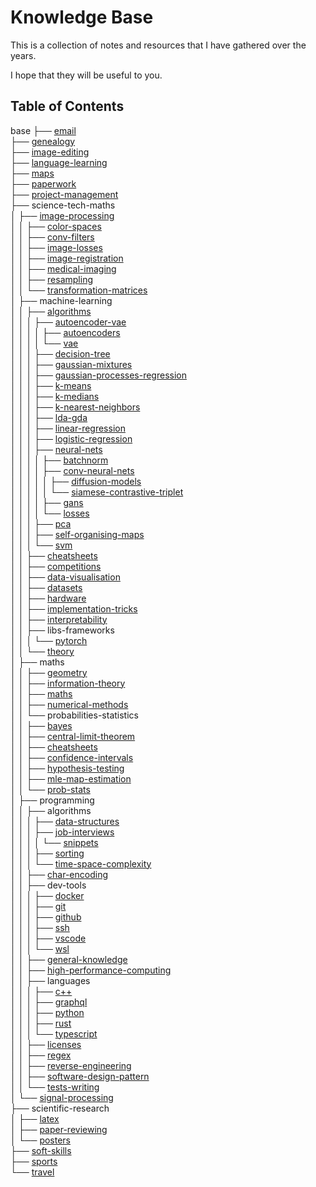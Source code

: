 # Knowledge Base

This is a collection of notes and resources that I have gathered over the years.

I hope that they will be useful to you.

## Table of Contents

base
├── [email](<base/email/email.md>)<br>
├── [genealogy](<base/genealogy/genealogy.md>)<br>
├── [image-editing](<base/image-editing/image-editing.md>)<br>
├── [language-learning](<base/language-learning>)<br>
├── [maps](<base/maps/maps.md>)<br>
├── [paperwork](<base/paperwork>)<br>
├── [project-management](<base/project-management>)<br>
├── science-tech-maths<br>
│   ├── [image-processing](<base/science-tech-maths/image-processing/terminology.md>)<br>
│   │   ├── [color-spaces](<base/science-tech-maths/image-processing/color-spaces/color-spaces.md>)<br>
│   │   ├── [conv-filters](<base/science-tech-maths/image-processing/conv-filters/conv-filters.md>)<br>
│   │   ├── [image-losses](<base/science-tech-maths/image-processing/image-losses/image-losses.md>)<br>
│   │   ├── [image-registration](<base/science-tech-maths/image-processing/image-registration/image-registration.md>)<br>
│   │   ├── [medical-imaging](<base/science-tech-maths/image-processing/medical-imaging/medical-imaging.md>)<br>
│   │   ├── [resampling](<base/science-tech-maths/image-processing/resampling/resampling.md>)<br>
│   │   └── [transformation-matrices](<base/science-tech-maths/image-processing/transformation-matrices/matrices.md>)<br>
│   ├── machine-learning<br>
│   │   ├── [algorithms](<base/science-tech-maths/machine-learning/algorithms/ml-algorithms.md>)<br>
│   │   │   ├── [autoencoder-vae](<base/science-tech-maths/machine-learning/algorithms/autoencoder-vae>)<br>
│   │   │   │   ├── [autoencoders](<base/science-tech-maths/machine-learning/algorithms/autoencoder-vae/autoencoders/autoencoders.md>)<br>
│   │   │   │   └── [vae](<base/science-tech-maths/machine-learning/algorithms/autoencoder-vae/vae/vae.md>)<br>
│   │   │   ├── [decision-tree](<base/science-tech-maths/machine-learning/algorithms/decision-tree/decision-trees.md>)<br>
│   │   │   ├── [gaussian-mixtures](<base/science-tech-maths/machine-learning/algorithms/gaussian-mixtures/gmm.md>)<br>
│   │   │   ├── [gaussian-processes-regression](<base/science-tech-maths/machine-learning/algorithms/gaussian-processes-regression/gaussian-process.md>)<br>
│   │   │   ├── [k-means](<base/science-tech-maths/machine-learning/algorithms/k-means/k-means.md>)<br>
│   │   │   ├── [k-medians](<base/science-tech-maths/machine-learning/algorithms/k-medians/k-medians.md>)<br>
│   │   │   ├── [k-nearest-neighbors](<base/science-tech-maths/machine-learning/algorithms/k-nearest-neighbors/knn.md>)<br>
│   │   │   ├── [lda-gda](<base/science-tech-maths/machine-learning/algorithms/lda-gda/lda-gda.md>)<br>
│   │   │   ├── [linear-regression](<base/science-tech-maths/machine-learning/algorithms/linear-regression>)<br>
│   │   │   ├── [logistic-regression](<base/science-tech-maths/machine-learning/algorithms/logistic-regression/logistic-regression.md>)<br>
│   │   │   ├── [neural-nets](<base/science-tech-maths/machine-learning/algorithms/neural-nets/neural-networks.md>)<br>
│   │   │   │   ├── [batchnorm](<base/science-tech-maths/machine-learning/algorithms/neural-nets/batchnorm/batchnorm.md>)<br>
│   │   │   │   ├── [conv-neural-nets](<base/science-tech-maths/machine-learning/algorithms/neural-nets/conv-neural-nets/cnn.md>)<br>
│   │   │   │   │   ├── [diffusion-models](<base/science-tech-maths/machine-learning/algorithms/neural-nets/conv-neural-nets/diffusion-models/diffusion-models.md>)<br>
│   │   │   │   │   └── [siamese-contrastive-triplet](<base/science-tech-maths/machine-learning/algorithms/neural-nets/conv-neural-nets/siamese-contrastive-triplet/contrastive-learning.md>)<br>
│   │   │   │   ├── [gans](<base/science-tech-maths/machine-learning/algorithms/neural-nets/gans/gan.md>)<br>
│   │   │   │   └── [losses](<base/science-tech-maths/machine-learning/algorithms/neural-nets/losses/losses.md>)<br>
│   │   │   ├── [pca](<base/science-tech-maths/machine-learning/algorithms/pca/pca.md>)<br>
│   │   │   ├── [self-organising-maps](<base/science-tech-maths/machine-learning/algorithms/self-organising-maps/self-organising-maps.md>)<br>
│   │   │   └── [svm](<base/science-tech-maths/machine-learning/algorithms/svm/svm.md>)<br>
│   │   ├── [cheatsheets](<base/science-tech-maths/machine-learning/cheatsheets>)<br>
│   │   ├── [competitions](<base/science-tech-maths/machine-learning/competitions/competitions.md>)<br>
│   │   ├── [data-visualisation](<base/science-tech-maths/machine-learning/data-visualisation/data-visualization.md>)<br>
│   │   ├── [datasets](<base/science-tech-maths/machine-learning/datasets/find-datasets.md>)<br>
│   │   ├── [hardware](<base/science-tech-maths/machine-learning/hardware/gpu-providers.md>)<br>
│   │   ├── [implementation-tricks](<base/science-tech-maths/machine-learning/implementation-tricks/implementation-tricks.md>)<br>
│   │   ├── [interpretability](<base/science-tech-maths/machine-learning/interpretability/interpretability.md>)<br>
│   │   ├── libs-frameworks<br>
│   │   │   └── [pytorch](<base/science-tech-maths/machine-learning/libs-frameworks/pytorch/pytorch.md>)<br>
│   │   └── [theory](<base/science-tech-maths/machine-learning/theory/machine-learning.md>)<br>
│   ├── maths<br>
│   │   ├── [geometry](<base/science-tech-maths/maths/geometry/geometry.md>)<br>
│   │   ├── [information-theory](<base/science-tech-maths/maths/information-theory>)<br>
│   │   ├── [maths](<base/science-tech-maths/maths/maths/maths.md>)<br>
│   │   ├── [numerical-methods](<base/science-tech-maths/maths/numerical-methods/numerical-methods.md>)<br>
│   │   └── probabilities-statistics<br>
│   │       ├── [bayes](<base/science-tech-maths/maths/probabilities-statistics/bayes>)<br>
│   │       ├── [central-limit-theorem](<base/science-tech-maths/maths/probabilities-statistics/central-limit-theorem/clt.md>)<br>
│   │       ├── [cheatsheets](<base/science-tech-maths/maths/probabilities-statistics/cheatsheets>)<br>
│   │       ├── [confidence-intervals](<base/science-tech-maths/maths/probabilities-statistics/confidence-intervals/95 CI Confidence Intervals.md>)<br>
│   │       ├── [hypothesis-testing](<base/science-tech-maths/maths/probabilities-statistics/hypothesis-testing/Hypothesis testing.md>)<br>
│   │       ├── [mle-map-estimation](<base/science-tech-maths/maths/probabilities-statistics/mle-map-estimation/mle-map.md>)<br>
│   │       └── [prob-stats](<base/science-tech-maths/maths/probabilities-statistics/prob-stats/probabilities.md>)<br>
│   ├── programming<br>
│   │   ├── algorithms<br>
│   │   │   ├── [data-structures](<base/science-tech-maths/programming/algorithms/data-structures>)<br>
│   │   │   ├── [job-interviews](<base/science-tech-maths/programming/algorithms/job-interviews>)<br>
│   │   │   │   └── [snippets](<base/science-tech-maths/programming/algorithms/job-interviews/snippets>)<br>
│   │   │   ├── [sorting](<base/science-tech-maths/programming/algorithms/sorting/sorting.md>)<br>
│   │   │   └── [time-space-complexity](<base/science-tech-maths/programming/algorithms/time-space-complexity/big-o.md>)<br>
│   │   ├── [char-encoding](<base/science-tech-maths/programming/char-encoding/char-encoding.md>)<br>
│   │   ├── dev-tools<br>
│   │   │   ├── [docker](<base/science-tech-maths/programming/dev-tools/docker/docker.md>)<br>
│   │   │   ├── [git](<base/science-tech-maths/programming/dev-tools/git/git.md>)<br>
│   │   │   ├── [github](<base/science-tech-maths/programming/dev-tools/github/github.md>)<br>
│   │   │   ├── [ssh](<base/science-tech-maths/programming/dev-tools/ssh/ssh.md>)<br>
│   │   │   ├── [vscode](<base/science-tech-maths/programming/dev-tools/vscode/vscode.md>)<br>
│   │   │   └── [wsl](<base/science-tech-maths/programming/dev-tools/wsl/wsl.md>)<br>
│   │   ├── [general-knowledge](<base/science-tech-maths/programming/general-knowledge/general-knowledge.md>)<br>
│   │   ├── [high-performance-computing](<base/science-tech-maths/programming/high-performance-computing/hpc.md>)<br>
│   │   ├── languages<br>
│   │   │   ├── [c++](<base/science-tech-maths/programming/languages/c++/c++.md>)<br>
│   │   │   ├── [graphql](<base/science-tech-maths/programming/languages/graphql/graphql.md>)<br>
│   │   │   ├── [python](<base/science-tech-maths/programming/languages/python/python.md>)<br>
│   │   │   ├── [rust](<base/science-tech-maths/programming/languages/rust/rust.md>)<br>
│   │   │   └── [typescript](<base/science-tech-maths/programming/languages/typescript/typescript.md>)<br>
│   │   ├── [licenses](<base/science-tech-maths/programming/licenses/licenses.md>)<br>
│   │   ├── [regex](<base/science-tech-maths/programming/regex/regex.md>)<br>
│   │   ├── [reverse-engineering](<base/science-tech-maths/programming/reverse-engineering/reverse-engineering.md>)<br>
│   │   ├── [software-design-pattern](<base/science-tech-maths/programming/software-design-pattern/design-patterns.md>)<br>
│   │   └── [tests-writing](<base/science-tech-maths/programming/tests-writing/tests.md>)<br>
│   └── [signal-processing](<base/science-tech-maths/signal-processing/signal-processing.md>)<br>
├── scientific-research<br>
│   ├── [latex](<base/scientific-research/latex/latex.md>)<br>
│   ├── [paper-reviewing](<base/scientific-research/paper-reviewing/paper-reviewing.md>)<br>
│   └── [posters](<base/scientific-research/posters/posters.md>)<br>
├── [soft-skills](<base/soft-skills>)<br>
├── [sports](<base/sports/sports.md>)<br>
└── [travel](<base/travel/travel.md>)<br>